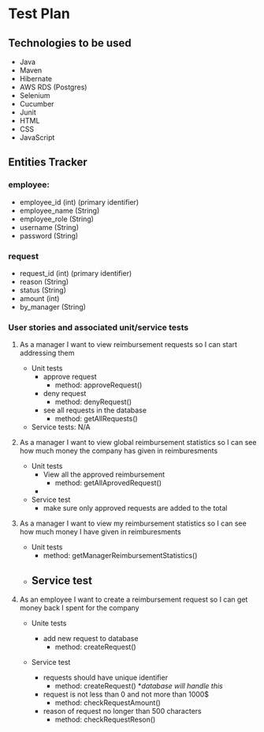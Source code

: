 # Test Plan
 ## Technologies to be used
   - Java
   - Maven
   - Hibernate
   - AWS RDS (Postgres)
   - Selenium
   - Cucumber
   - Junit
   - HTML
   - CSS
   - JavaScript

 ## Entities Tracker
   ### employee:
   - employee_id (int) (primary identifier)
   - employee_name (String)
   - employee_role (String)
   - username (String)
   - password (String)
 
   ### request
   - request_id (int) (primary identifier)
   - reason (String)
   - status (String)
   - amount (int)
   - by_manager (String) 
   

   ### User stories and associated unit/service tests 
   1. As a manager I want to view reimbursement requests so I can start addressing them
       - Unit tests
           - approve request 
               - method: approveRequest()
           - deny request
               - method: denyRequest()
           - see all requests in the database
               - method: getAllRequests()
       - Service tests: N/A
   2. As a manager I want to view global reimbursement statistics so I can see how much money the company has given in reimburesments
       - Unit tests
           - View all the approved reimbursement 
              - method: getAllAprovedRequest()
           -  
       - Service test 
           - make sure only approved requests are added to the total
              
   3. As a manager I want to view my reimbursement statistics so I can see how much money I have given in reimburesments
       - Unit tests
           - method: getManagerReimbursementStatistics()
       - Service test
           - 
             
   4. As an employee I want to create a reimbursement request so I can get money back I spent for the company
       - Unite tests
           - add new request to database
              - method: createRequest() 
         
       - Service test
           - requests should have unique identifier
              - method: createRequest() **database will handle this*
           - request is not less than 0 and not more than 1000$
              - method: checkRequestAmount()
           - reason of request no longer than 500 characters
              - method: checkRequestReson() 

